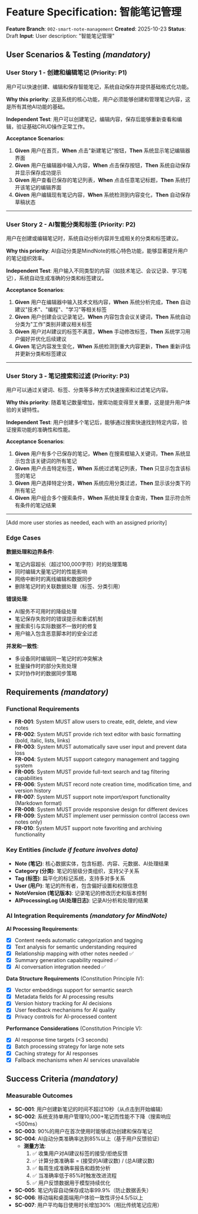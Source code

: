 # Feature Specification: 智能笔记管理

**Feature Branch**: `002-smart-note-management` **Created**: 2025-10-23 **Status**: Draft **Input**:
User description: "智能笔记管理"

## User Scenarios & Testing _(mandatory)_

<!--
  IMPORTANT: User stories should be PRIORITIZED as user journeys ordered by importance.
  Each user story/journey must be INDEPENDENTLY TESTABLE - meaning if you implement just ONE of them,
  you should still have a viable MVP (Minimum Viable Product) that delivers value.

  Assign priorities (P1, P2, P3, etc.) to each story, where P1 is the most critical.
  Think of each story as a standalone slice of functionality that can be:
  - Developed independently
  - Tested independently
  - Deployed independently
  - Demonstrated to users independently
-->

### User Story 1 - 创建和编辑笔记 (Priority: P1)

用户可以快速创建、编辑和保存智能笔记，系统自动保存并提供基础格式化功能。

**Why this
priority**: 这是系统的核心功能，用户必须能够创建和管理笔记内容，这是所有其他AI功能的基础。

**Independent
Test**: 用户可以创建笔记，编辑内容，保存后能够重新查看和编辑，验证基础CRUD操作正常工作。

**Acceptance Scenarios**:

1. **Given** 用户在首页，**When** 点击"新建笔记"按钮，**Then** 系统显示笔记编辑器界面
2. **Given** 用户在编辑器中输入内容，**When** 点击保存按钮，**Then** 系统自动保存并显示保存成功提示
3. **Given** 用户查看已保存的笔记列表，**When** 点击任意笔记标题，**Then** 系统打开该笔记的编辑界面
4. **Given** 用户编辑现有笔记内容，**When** 系统检测到内容变化，**Then** 自动保存草稿状态

---

### User Story 2 - AI智能分类和标签 (Priority: P2)

用户在创建或编辑笔记时，系统自动分析内容并生成相关的分类和标签建议。

**Why this priority**: AI自动分类是MindNote的核心特色功能，能够显著提升用户的笔记组织效率。

**Independent
Test**: 用户输入不同类型的内容（如技术笔记、会议记录、学习笔记），系统自动生成准确的分类和标签建议。

**Acceptance Scenarios**:

1. **Given** 用户在编辑器中输入技术文档内容，**When** 系统分析完成，**Then**
   自动建议"技术"、"编程"、"学习"等相关标签
2. **Given** 用户创建会议记录笔记，**When** 内容包含会议关键词，**Then**
   系统自动分类为"工作"类别并建议相关标签
3. **Given** 用户对AI建议的标签不满意，**When** 手动修改标签，**Then**
   系统学习用户偏好并优化后续建议
4. **Given** 笔记内容发生变化，**When** 系统检测到重大内容更新，**Then**
   重新评估并更新分类和标签建议

---

### User Story 3 - 笔记搜索和过滤 (Priority: P3)

用户可以通过关键词、标签、分类等多种方式快速搜索和过滤笔记内容。

**Why this priority**: 随着笔记数量增加，搜索功能变得至关重要，这是提升用户体验的关键特性。

**Independent Test**: 用户创建多个笔记后，能够通过搜索快速找到特定内容，验证搜索功能的准确性和性能。

**Acceptance Scenarios**:

1. **Given** 用户有多个已保存的笔记，**When** 在搜索框输入关键词，**Then**
   系统显示包含该关键词的所有笔记
2. **Given** 用户点击特定标签，**When** 系统过滤笔记列表，**Then** 只显示包含该标签的笔记
3. **Given** 用户选择特定分类，**When** 系统应用分类过滤，**Then** 显示该分类下的所有笔记
4. **Given** 用户组合多个搜索条件，**When** 系统处理复合查询，**Then** 显示符合所有条件的笔记结果

---

[Add more user stories as needed, each with an assigned priority]

### Edge Cases

**数据处理和边界条件**:

- 笔记内容超长（超过100,000字符）时的处理策略
- 同时编辑大量笔记时的性能影响
- 网络中断时的离线编辑和数据同步
- 删除笔记时的关联数据处理（标签、分类引用）

**错误处理**:

- AI服务不可用时的降级处理
- 笔记保存失败时的错误提示和重试机制
- 搜索索引与实际数据不一致时的修复
- 用户输入包含恶意脚本时的安全过滤

**并发和一致性**:

- 多设备同时编辑同一笔记时的冲突解决
- 批量操作时的部分失败处理
- 实时协作时的数据同步策略

## Requirements _(mandatory)_

<!--
  ACTION REQUIRED: The content in this section represents placeholders.
  Fill them out with the right functional requirements.
-->

### Functional Requirements

- **FR-001**: System MUST allow users to create, edit, delete, and view notes
- **FR-002**: System MUST provide rich text editor with basic formatting (bold, italic, lists,
  links)
- **FR-003**: System MUST automatically save user input and prevent data loss
- **FR-004**: System MUST support category management and tagging system
- **FR-005**: System MUST provide full-text search and tag filtering capabilities
- **FR-006**: System MUST record note creation time, modification time, and version history
- **FR-007**: System MUST support note import/export functionality (Markdown format)
- **FR-008**: System MUST provide responsive design for different devices
- **FR-009**: System MUST implement user permission control (access own notes only)
- **FR-010**: System MUST support note favoriting and archiving functionality

### Key Entities _(include if feature involves data)_

- **Note (笔记)**: 核心数据实体，包含标题、内容、元数据、AI处理结果
- **Category (分类)**: 笔记的层级分类组织，支持父子关系
- **Tag (标签)**: 扁平化的标记系统，支持多对多关系
- **User (用户)**: 笔记的所有者，包含偏好设置和权限信息
- **NoteVersion (笔记版本)**: 记录笔记的修改历史和版本控制
- **AIProcessingLog (AI处理日志)**: 记录AI分析和处理的结果

### AI Integration Requirements _(mandatory for MindNote)_

<!--
  ACTION REQUIRED: Every MindNote feature must consider AI integration aspects
  as specified in Constitution Principle I: AI-First Development
-->

**AI Processing Requirements**:

- [x] Content needs automatic categorization and tagging
- [x] Text analysis for semantic understanding required
- [x] Relationship mapping with other notes needed ✅
- [x] Summary generation capability required ✅
- [x] AI conversation integration needed ✅

**Data Structure Requirements** (Constitution Principle IV):

- [x] Vector embeddings support for semantic search
- [x] Metadata fields for AI processing results
- [x] Version history tracking for AI decisions
- [x] User feedback mechanisms for AI quality
- [x] Privacy controls for AI-processed content

**Performance Considerations** (Constitution Principle V):

- [x] AI response time targets (<3 seconds)
- [x] Batch processing strategy for large note sets
- [x] Caching strategy for AI responses
- [x] Fallback mechanisms when AI services unavailable

## Success Criteria _(mandatory)_

<!--
  ACTION REQUIRED: Define measurable success criteria.
  These must be technology-agnostic and measurable.
-->

### Measurable Outcomes

- **SC-001**: 用户创建新笔记的时间不超过10秒（从点击到开始编辑）
- **SC-002**: 系统支持单用户管理10,000+笔记而性能不下降（搜索响应<500ms）
- **SC-003**: 90%的用户在首次使用时能够成功创建和保存笔记
- **SC-004**: AI自动分类准确率达到85%以上（基于用户反馈验证）
  - **测量方法**:
    1. ✅ 收集用户对AI建议标签的接受/拒绝反馈
    2. ✅ 计算分类准确率 = (接受的AI建议数) / (总AI建议数)
    3. ✅ 每周生成准确率报告和趋势分析
    4. ✅ 当准确率低于85%时触发改进流程
    5. ✅ 用户反馈数据用于模型持续优化
- **SC-005**: 笔记内容自动保存成功率99.9%（防止数据丢失）
- **SC-006**: 移动端和桌面端用户体验一致性评分4.5/5以上
- **SC-007**: 用户平均每日使用时长增加30%（相比传统笔记应用）
